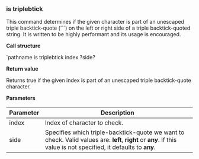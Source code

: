 ### is triplebtick

This command determines if the given character is part of an unescaped triple
backtick-quote (```) on the left or right side of a triple backtick-quoted
string.  It is written to be highly performant and its usage is encouraged.

**Call structure**

`pathname is triplebtick index ?side?

**Return value**

Returns true if the given index is part of an unescaped triple backtick-quote
character.

**Parameters**

| Parameter | Description |
| - | - |
| index | Index of character to check. |
| side | Specifies which triple-backtick-quote we want to check.  Valid values are:  **left**, **right** or **any**.  If this value is not specified, it defaults to **any**. |
